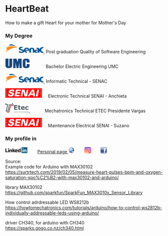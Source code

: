 # HeartBeat
How to make a gift Heart for your mother
for Mother's Day










### My Degree

<a href="https://www.sp.senac.br/">   <img src="https://github.com/mariliahoshino/mariliahoshino/blob/master/School/logo_senac.png?raw=true" height="30" widht="400" > </a> &nbsp;Post graduation Quality of Software Engineering 

<a href="http://www.umc.br/">    <img src="https://github.com/mariliahoshino/mariliahoshino/blob/master/School/logo_umc.png?raw=true" height="30" widht="400"></a>  &nbsp;&nbsp;&nbsp;&nbsp;&nbsp;&nbsp;&nbsp;&nbsp;&nbsp;&nbsp;&nbsp; Bachelor Electric Engineering UMC  

<a href="https://www.sp.senac.br/">   <img src="https://github.com/mariliahoshino/mariliahoshino/blob/master/School/logo_senac.png?raw=true" height="30" widht="400" > </a> &nbsp;Informatic Technical  - SENAC

<a href="https://eletronica.sp.senai.br/"> <img src="https://github.com/mariliahoshino/mariliahoshino/blob/master/School/logo_senai.png?raw=true" height="30" widht="400"></a>  &nbsp;&nbsp;&nbsp; Electronic Technical SENAI - Anchieta  

<a href="https://www.cps.sp.gov.br/tag/etec-presidente-vargas/">  <img src="https://github.com/mariliahoshino/mariliahoshino/blob/master/School/logo_etec.png?raw=true" height="30" widht="400"> </a> &nbsp;&nbsp;&nbsp;&nbsp;&nbsp;&nbsp;&nbsp;&nbsp;&nbsp;&nbsp;&nbsp; Mechatronics Technical ETEC Presidente Vargas 

<a href="https://suzano.sp.senai.br/"> <img src="https://github.com/mariliahoshino/mariliahoshino/blob/master/School/logo_senai.png?raw=true" height="30" widht="400"></a>  &nbsp;&nbsp;&nbsp; Maintenance Electrical SENAI - Suzano  

### My profile in 

<a href="https://www.linkedin.com/in/mariliahoshino/"><img src="https://github.com/mariliahoshino/mariliahoshino/blob/master/profile/logo_linkedin.png?raw=true" height="20" widht="400"></a> &nbsp;&nbsp;&nbsp;&nbsp;&nbsp;&nbsp; 
<a href="https://www.mariliahoshino.com/"> Personal page <img src ="https://github.com/mariliahoshino/mariliahoshino/blob/master/profile/logo_site.png?raw=true" height="20" widht="400"></a> &nbsp;&nbsp;&nbsp;&nbsp;&nbsp;&nbsp; 
<a href="https://www.instagram.com/mari.zeniti/"><img src = "https://github.com/mariliahoshino/mariliahoshino/blob/master/profile/logo_instagram.png?raw=true"  height="20" widht="400"></a> &nbsp;&nbsp;&nbsp;&nbsp;&nbsp;&nbsp; 
<a href="https://www.facebook.com/mari.zeniti"><img src="https://github.com/mariliahoshino/mariliahoshino/blob/master/profile/logo_facebook.png?raw=true"   height="20" widht="400"></a>



Source:<br>
Example code for Arduino with MAX30102 <br>
https://surtrtech.com/2019/02/05/measure-heart-pulses-bpm-and-oxygen-saturation-spo%C2%B2-with-max30102-and-arduino/ <br>

library MAX30102<br>
https://github.com/sparkfun/SparkFun_MAX3010x_Sensor_Library <br>

How control adrdressable LED WS8212b <br>
https://howtomechatronics.com/tutorials/arduino/how-to-control-ws2812b-individually-addressable-leds-using-arduino/ <br>


<!--
heartbeat sound<br>
https://www.youtube.com/watch?v=4DJU3NVmOH8 <br>
https://www.youtube.com/watch?v=4jKZugw4Sfw <br>

frequency <br>
http://blogtudoamao.blogspot.com/2016/06/tabela-com-frequencia-de-todas-as-notas.html<br>

songs melody<br>
https://github.com/robsoncouto/arduino-songs <br>

https://athoselectronics.com/buzzer-arduino-musica/ <br>

https://autocorerobotica.blog.br/aprenda-a-reproduzir-musicas-com-o-modulo-buzzer-2/ <br>

https://dragaosemchama.com/2019/02/musicas-para-arduino/<br>

-->

driver CH340, for arduino with CH340 <br> 
https://sparks.gogo.co.nz/ch340.html <br>

